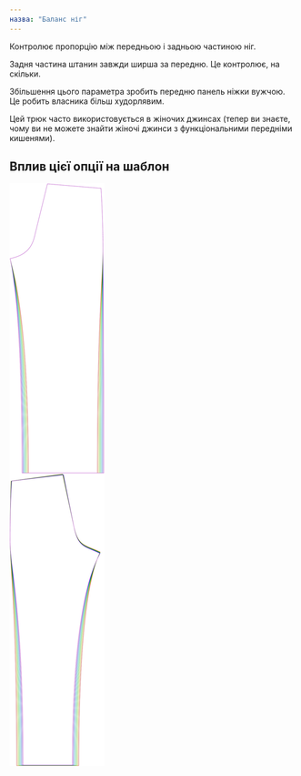 ```yaml
---
назва: "Баланс ніг"
---
```


Контролює пропорцію між передньою і задньою частиною ніг.

Задня частина штанин завжди ширша за передню. Це контролює, на скільки.

<Note>

Збільшення цього параметра зробить передню панель ніжки вужчою.  
Це робить власника більш худорлявим.

Цей трюк часто використовується в жіночих джинсах
(тепер ви знаєте, чому ви не можете знайти жіночі джинси з функціональними передніми кишенями).

</Note>

## Вплив цієї опції на шаблон

![На цьому зображенні показано вплив цієї опції шляхом накладання декількох варіантів, які мають різне значення для цієї опції](titan_legbalance_sample.svg "Вплив цієї опції на шаблон")
